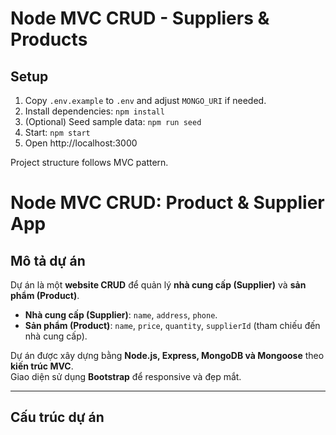 # Node MVC CRUD - Suppliers & Products

## Setup
1. Copy `.env.example` to `.env` and adjust `MONGO_URI` if needed.
2. Install dependencies: `npm install`
3. (Optional) Seed sample data: `npm run seed`
4. Start: `npm start`
5. Open http://localhost:3000

Project structure follows MVC pattern.
# Node MVC CRUD: Product & Supplier App

## Mô tả dự án
Dự án là một **website CRUD** để quản lý **nhà cung cấp (Supplier)** và **sản phẩm (Product)**.  
- **Nhà cung cấp (Supplier)**: `name`, `address`, `phone`.  
- **Sản phẩm (Product)**: `name`, `price`, `quantity`, `supplierId` (tham chiếu đến nhà cung cấp).  

Dự án được xây dựng bằng **Node.js, Express, MongoDB và Mongoose** theo **kiến trúc MVC**.  
Giao diện sử dụng **Bootstrap** để responsive và đẹp mắt.

---

## Cấu trúc dự án
